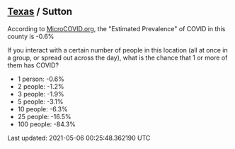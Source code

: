 
## [Texas](/united-states/texas) / Sutton

According to [MicroCOVID.org](http://microcovid.org),
the "Estimated Prevalence" of COVID in this county is -0.6%

If you interact with a certain number of people in this location
(all at once in a group, or spread out across the day), what is the chance that
1 or more of them has COVID?

- 1 person: -0.6%
- 2 people: -1.2%
- 3 people: -1.9%
- 5 people: -3.1%
- 10 people: -6.3%
- 25 people: -16.5%
- 100 people: -84.3%

Last updated: 2021-05-06 00:25:48.362190 UTC
